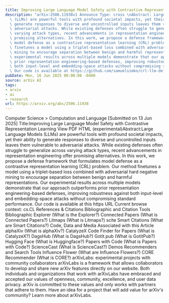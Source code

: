 ```yaml
---
title: Improving Large Language Model Safety with Contrastive Representation Learning
description: "arXiv:2506.11938v1 Announce Type: cross \nAbstract: Large Language Models\
  \ (LLMs) are powerful tools with profound societal impacts, yet their ability to\
  \ generate responses to diverse and uncontrolled inputs leaves them vulnerable to\
  \ adversarial attacks. While existing defenses often struggle to generalize across\
  \ varying attack types, recent advancements in representation engineering offer\
  \ promising alternatives. In this work, we propose a defense framework that formulates\
  \ model defense as a contrastive representation learning (CRL) problem. Our method\
  \ finetunes a model using a triplet-based loss combined with adversarial hard negative\
  \ mining to encourage separation between benign and harmful representations. Our\
  \ experimental results across multiple models demonstrate that our approach outperforms\
  \ prior representation engineering-based defenses, improving robustness against\
  \ both input-level and embedding-space attacks without compromising standard performance.\
  \ Our code is available at https://github.com/samuelsimko/crl-llm-defense"
pubDate: Mon, 16 Jun 2025 00:00:00 -0400
source: arXiv AI
tags:
- arxiv
- ai
- research
url: https://arxiv.org/abs/2506.11938
---
```


Computer Science > Computation and Language
[Submitted on 13 Jun 2025]
Title:Improving Large Language Model Safety with Contrastive Representation Learning
View PDF HTML (experimental)Abstract:Large Language Models (LLMs) are powerful tools with profound societal impacts, yet their ability to generate responses to diverse and uncontrolled inputs leaves them vulnerable to adversarial attacks. While existing defenses often struggle to generalize across varying attack types, recent advancements in representation engineering offer promising alternatives. In this work, we propose a defense framework that formulates model defense as a contrastive representation learning (CRL) problem. Our method finetunes a model using a triplet-based loss combined with adversarial hard negative mining to encourage separation between benign and harmful representations. Our experimental results across multiple models demonstrate that our approach outperforms prior representation engineering-based defenses, improving robustness against both input-level and embedding-space attacks without compromising standard performance. Our code is available at this https URL
Current browse context:
cs.CL
References & Citations
Bibliographic and Citation Tools
Bibliographic Explorer (What is the Explorer?)
Connected Papers (What is Connected Papers?)
Litmaps (What is Litmaps?)
scite Smart Citations (What are Smart Citations?)
Code, Data and Media Associated with this Article
alphaXiv (What is alphaXiv?)
CatalyzeX Code Finder for Papers (What is CatalyzeX?)
DagsHub (What is DagsHub?)
Gotit.pub (What is GotitPub?)
Hugging Face (What is Huggingface?)
Papers with Code (What is Papers with Code?)
ScienceCast (What is ScienceCast?)
Demos
Recommenders and Search Tools
Influence Flower (What are Influence Flowers?)
CORE Recommender (What is CORE?)
arXivLabs: experimental projects with community collaborators
arXivLabs is a framework that allows collaborators to develop and share new arXiv features directly on our website.
Both individuals and organizations that work with arXivLabs have embraced and accepted our values of openness, community, excellence, and user data privacy. arXiv is committed to these values and only works with partners that adhere to them.
Have an idea for a project that will add value for arXiv's community? Learn more about arXivLabs.
